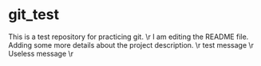 # git_test
This is a test repository for practicing git. \r
I am editing the README file. Adding some more details about the project description. \r
test message \r
Useless message \r
